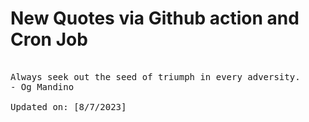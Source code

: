 # New Quotes via Github action and Cron Job

<pre>
<!-- #quote -->
Always seek out the seed of triumph in every adversity.
- Og Mandino

Updated on: [8/7/2023]
<!-- #quoteEnd -->
</pre>
